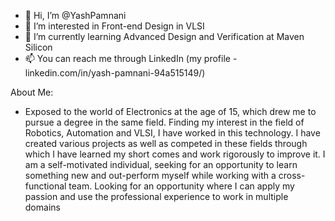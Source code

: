 - 👋 Hi, I’m @YashPamnani
- 👀 I’m interested in Front-end Design in VLSI
- 🌱 I’m currently learning Advanced Design and Verification at Maven Silicon
- 📫 You can reach me through LinkedIn (my profile - linkedin.com/in/yash-pamnani-94a515149/)

About Me:
- Exposed to the world of Electronics at the age of 15, which drew me to pursue a degree in the same field. Finding my interest in the field of Robotics, Automation and VLSI, I have worked in this technology. I have created various projects as well as competed in these fields through which I have learned my short comes and work rigorously to improve it.
I am a self-motivated individual, seeking for an opportunity to learn something new and out-perform myself while working with a cross-functional team. Looking for an opportunity where I can apply my passion and use the professional experience to work in multiple domains

<!---
YashPamnani/YashPamnani is a ✨ special ✨ repository because its `README.md` (this file) appears on your GitHub profile.
You can click the Preview link to take a look at your changes.
--->
